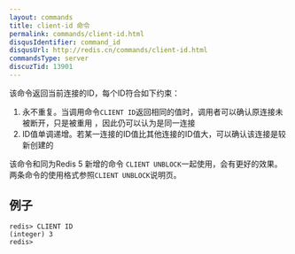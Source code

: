 ```yaml
---
layout: commands
title: client-id 命令
permalink: commands/client-id.html
disqusIdentifier: command_id
disqusUrl: http://redis.cn/commands/client-id.html
commandsType: server
discuzTid: 13901
---
```


该命令返回当前连接的ID，每个ID符合如下约束：
1. 永不重复。当调用命令`CLIENT ID`返回相同的值时，调用者可以确认原连接未被断开，只是被重用 ，因此仍可以认为是同一连接
2. ID值单调递增。若某一连接的ID值比其他连接的ID值大，可以确认该连接是较新创建的

该命令和同为Redis 5 新增的命令 `CLIENT UNBLOCK`一起使用，会有更好的效果。两条命令的使用格式参照`CLIENT UNBLOCK`说明页。

## 例子

	redis> CLIENT ID
	(integer) 3
	redis> 
